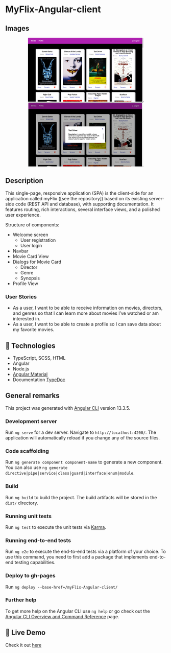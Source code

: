 # MyFlix-Angular-client

## Images

<p align="center">
  <img height="200" src="src/image-1.png">
  <img height="200" src="src/image-2.png">
</p>

## Description

This single-page, responsive application (SPA) is the client-side for an application called myFlix ([see the repository]) based on its existing server-side code (REST API and database), with supporting documentation. It features routing, rich interactions, several interface views, and a polished user experience.

Structure of components:

- Welcome screen
  - User registration
  - User login
- Navbar
- Movie Card View
- Dialogs for Movie Card
  - Director
  - Genre
  - Synopsis
- Profile View

### User Stories

- As a user, I want to be able to receive information on movies, directors, and genres so that I can learn more about movies I’ve watched or am interested in.
- As a user, I want to be able to create a profile so I can save data about my favorite movies.

## 🔨 Technologies

- TypeScript, SCSS, HTML
- Angular
- Node.js
- [Angular Material](https://material.angular.io/)
- Documentation [TypeDoc](https://typedoc.org/)

## General remarks

This project was generated with [Angular CLI](https://github.com/angular/angular-cli) version 13.3.5.

### Development server

Run `ng serve` for a dev server. Navigate to `http://localhost:4200/`. The application will automatically reload if you change any of the source files.

### Code scaffolding

Run `ng generate component component-name` to generate a new component. You can also use `ng generate directive|pipe|service|class|guard|interface|enum|module`.

### Build

Run `ng build` to build the project. The build artifacts will be stored in the `dist/` directory.

### Running unit tests

Run `ng test` to execute the unit tests via [Karma](https://karma-runner.github.io).

### Running end-to-end tests

Run `ng e2e` to execute the end-to-end tests via a platform of your choice. To use this command, you need to first add a package that implements end-to-end testing capabilities.

### Deploy to gh-pages

Run `ng deploy --base-href=/myFlix-Angular-client/`

### Further help

To get more help on the Angular CLI use `ng help` or go check out the [Angular CLI Overview and Command Reference](https://angular.io/cli) page.

## 🌱 Live Demo

Check it out [here](https://decisivehoneybadger.github.io/myFlix-Angular-client/)
